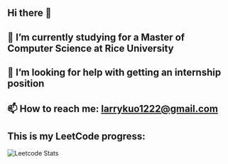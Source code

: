 ## Hi there 👋
## 🌱 I’m currently studying for a Master of Computer Science at Rice University
## 🤔 I’m looking for help with getting an internship position
## 📫 How to reach me: larrykuo1222@gmail.com
## This is my LeetCode progress:
![Leetcode Stats](https://leetcard.jacoblin.cool/Larry-Kuo)
<!--
**Larry-Kuo/Larry-Kuo** is a ✨ _special_ ✨ repository because its `README.md` (this file) appears on your GitHub profile.

Here are some ideas to get you started:

- 🔭 I’m currently working on ...
- 🌱 I’m currently learning ...
- 👯 I’m looking to collaborate on ...
- 🤔 I’m looking for help with ...
- 💬 Ask me about ...
- 📫 How to reach me: ...
- 😄 Pronouns: ...
- ⚡ Fun fact: ...
-->
